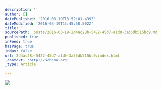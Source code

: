 ```yaml
---
description: ''
author: []
datePublished: '2016-03-19T13:52:01.439Z'
dateModified: '2016-03-19T13:45:58.502Z'
title: ''
sourcePath: _posts/2016-03-19-2d4ac28b-5422-45d7-a1d0-3a55db515bc9.md
published: true
inFeed: true
hasPage: true
inNav: false
url: 2d4ac28b-5422-45d7-a1d0-3a55db515bc9/index.html
_context: 'http://schema.org'
_type: Article

---
```

![](https://the-grid-user-content.s3-us-west-2.amazonaws.com/16cb9fb7-19a9-4770-8ca6-c3de1a015c5d.png)